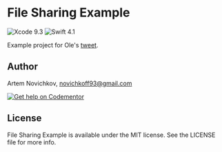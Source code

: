 # File Sharing Example
![Xcode 9.3](https://img.shields.io/badge/Xcode-9.3%20-0080FF.svg)
![Swift 4.1](https://img.shields.io/badge/Swift-4.1-green.svg)

Example project for Ole's [tweet](https://twitter.com/olebegemann/status/987346188591681536).

## Author

Artem Novichkov, novichkoff93@gmail.com

[![Get help on Codementor](https://cdn.codementor.io/badges/get_help_github.svg)](https://www.codementor.io/artemnovichkov?utm_source=github&utm_medium=button&utm_term=artemnovichkov&utm_campaign=github)

## License

File Sharing Example is available under the MIT license. See the LICENSE file for more info.